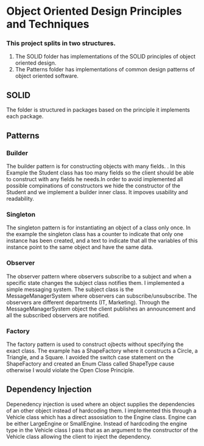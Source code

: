 # Object Oriented Design Principles and Techniques 

### This project splits in two structures. 
1. The SOLID folder has implementations of the SOLID principles of object oriented design.
1. The Patterns folder has implementations of common design patterns of object oriented software.

## SOLID
The folder is structured in packages based on the principle it implements each package.

## Patterns

### Builder
The builder pattern is for constructing objects with many fields. . In this Example the Student class has too many fields so the client should be able to construct with any fields he needs.In order to avoid implemented all possible compinations of constructors we hide the constructor of the Student and we implement a builder inner class.
It impoves usability and readability.

### Singleton
The singleton pattern is for instantiating an object of a class only once. In the example the singleton class has a counter to indicate that only one instance has been created, and a text to indicate that all the variables of this instance point to the same object and have the same data.

### Observer
The observer pattern where observers subscribe to a subject and when a specific state changes the subject class notifies them. I implemented a simple messaging system. The subject class is the MessageManagerSystem where observers can subscribe/unsubscribe. The observers are different departments (IT, Marketing). Through the MessageManagerSystem object the client publishes an announcement and all the subscribed observers are notified.

### Factory
The factory pattern is used to construct ojbects without specifying the exact class. The example has a ShapeFactory where it constructs a Circle, a Triangle, and a Square. I avoided the switch case statement on the ShapeFactory and created an Enum Class called ShapeType cause otherwise I would violate the Open Close Principle.

## Dependency Injection
Depenedency injection is used where an object supplies the dependencies of an other object instead of hardcoding them. I implemented this through a Vehicle class which has a direct assosiation to the Engine class. Engine can be either LargeEngine or SmallEngine. Instead of hardcoding the engine type in the Vehicle class I pass that as an argument to the constructor of the Vehicle class allowing the client to inject the dependency.

